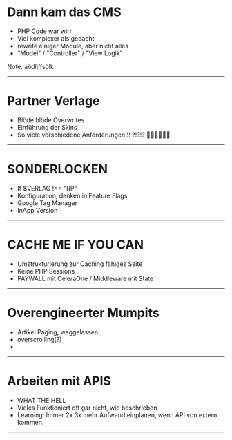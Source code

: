 # Dann kam das CMS

- PHP Code war wirr
- Viel komplexer als gedacht
- rewrite einiger Module, aber nicht alles
- "Model" / "Controller" / "View Logik"

Note: aödljffsölk

---

# Partner Verlage

- Blöde blöde Overwrites
- Einführung der Skins
- So viele verschiedene Anforderungen!!! ?!?!? 🤯🤯🤯🤯🤯🤯

---

# SONDERLOCKEN

- If $VERLAG !== "RP" 
- Konfiguration, denken in Feature Flags
- Google Tag Manager
- InApp Version

---

# CACHE ME IF YOU CAN

- Umstrukturierung zur Caching fähiges Seite 
- Keine PHP Sessions 
- PAYWALL mit CeleraOne / Middleware mit State

---

# Overengineerter Mumpits

- Artikel Paging, weggelassen
- overscrolling(?)
- 

---
 
# Arbeiten mit APIS

- WHAT THE HELL
- Vieles Funktioniert oft gar nicht, wie beschrieben
- Learning: Immer 2x 3x mehr Aufwand einplanen, wenn API von extern kommen. 

---

